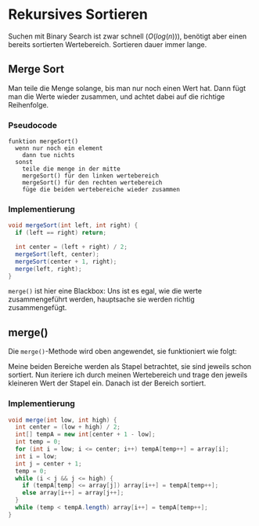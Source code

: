 # Rekursives Sortieren

Suchen mit Binary Search ist zwar schnell ($O(log(n))$), benötigt aber einen bereits sortierten Wertebereich.
Sortieren dauer immer lange.

## Merge Sort
Man teile die Menge solange, bis man nur noch einen Wert hat.
Dann fügt man die Werte wieder zusammen, und achtet dabei auf die richtige Reihenfolge.

### Pseudocode
```
funktion mergeSort()
  wenn nur noch ein element
    dann tue nichts
  sonst
    teile die menge in der mitte
    mergeSort() für den linken wertebereich
    mergeSort() für den rechten wertebereich
    füge die beiden wertebereiche wieder zusammen
```

### Implementierung
```java
void mergeSort(int left, int right) {
  if (left == right) return;

  int center = (left + right) / 2;
  mergeSort(left, center);
  mergeSort(center + 1, right);
  merge(left, right);
}
```

`merge()` ist hier eine Blackbox: Uns ist es egal, wie die werte zusammengeführt werden, hauptsache sie werden richtig zusammengefügt.

## merge()
Die `merge()`-Methode wird oben angewendet, sie funktioniert wie folgt:

Meine beiden Bereiche werden als Stapel betrachtet, sie sind jeweils schon sortiert.
Nun iteriere ich durch meinen Wertebereich und trage den jeweils kleineren Wert der Stapel ein.
Danach ist der Bereich sortiert.

### Implementierung
```java
void merge(int low, int high) {
  int center = (low + high) / 2;
  int[] tempA = new int[center + 1 - low];
  int temp = 0;
  for (int i = low; i <= center; i++) tempA[temp++] = array[i];
  int i = low;
  int j = center + 1;
  temp = 0;
  while (i < j && j <= high) {
    if (tempA[temp] <= array[j]) array[i++] = tempA[temp++];
    else array[i++] = array[j++];
  }
  while (temp < tempA.length) array[i++] = tempA[temp++];
}
```
